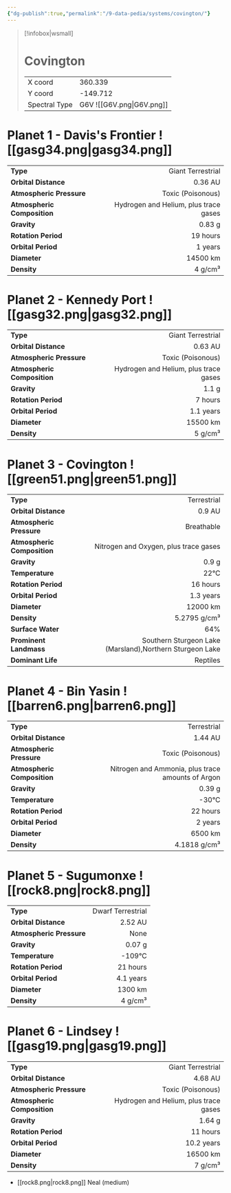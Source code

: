 ```yaml
---
{"dg-publish":true,"permalink":"/9-data-pedia/systems/covington/"}
---
```


> [!infobox|wsmall]
> # Covington
> | | |
> | - | - |
> | X coord | 360.339 |
> | Y coord| -149.712 |
> | Spectral Type | G6V ![[G6V.png\|G6V.png]] |

# Planet 1 - Davis's Frontier ![[gasg34.png\|gasg34.png]]
|                             |                           |
| --------------------------- | -------------------------:|
| **Type**                    |             Giant Terrestrial |
| **Orbital Distance**        |   0.36 AU |
| **Atmospheric Pressure**    |       Toxic (Poisonous) |
| **Atmospheric Composition** |      Hydrogen and Helium, plus trace gases |
| **Gravity**                 |        0.83 g |
| **Rotation Period**         |  19 hours |
| **Orbital Period** | 1 years |
| **Diameter**                |      14500 km | 
| **Density**                 |    4 g/cm³ |





# Planet 2 - Kennedy Port ![[gasg32.png\|gasg32.png]]
|                             |                           |
| --------------------------- | -------------------------:|
| **Type**                    |             Giant Terrestrial |
| **Orbital Distance**        |   0.63 AU |
| **Atmospheric Pressure**    |       Toxic (Poisonous) |
| **Atmospheric Composition** |      Hydrogen and Helium, plus trace gases |
| **Gravity**                 |        1.1 g |
| **Rotation Period**         |  7 hours |
| **Orbital Period** | 1.1 years |
| **Diameter**                |      15500 km | 
| **Density**                 |    5 g/cm³ |





# Planet 3 - Covington ![[green51.png\|green51.png]]
|                             |                           |
| --------------------------- | -------------------------:|
| **Type**                    |             Terrestrial |
| **Orbital Distance**        |   0.9 AU |
| **Atmospheric Pressure**    |       Breathable |
| **Atmospheric Composition** |      Nitrogen and Oxygen, plus trace gases |
| **Gravity**                 |        0.9 g |
| **Temperature**             |    22°C |
| **Rotation Period**         |  16 hours |
| **Orbital Period** | 1.3 years |
| **Diameter**                |      12000 km | 
| **Density**                 |    5.2795 g/cm³ |
| **Surface Water**           |           64% | 
| **Prominent Landmass**      |         Southern Sturgeon Lake (Marsland),Northern Sturgeon Lake | 
| **Dominant Life**           |         Reptiles |





# Planet 4 - Bin Yasin ![[barren6.png\|barren6.png]]
|                             |                           |
| --------------------------- | -------------------------:|
| **Type**                    |             Terrestrial |
| **Orbital Distance**        |   1.44 AU |
| **Atmospheric Pressure**    |       Toxic (Poisonous) |
| **Atmospheric Composition** |      Nitrogen and Ammonia, plus trace amounts of Argon |
| **Gravity**                 |        0.39 g |
| **Temperature**             |    -30°C |
| **Rotation Period**         |  22 hours |
| **Orbital Period** | 2 years |
| **Diameter**                |      6500 km | 
| **Density**                 |    4.1818 g/cm³ |





# Planet 5 - Sugumonxe ![[rock8.png\|rock8.png]]
|                             |                           |
| --------------------------- | -------------------------:|
| **Type**                    |             Dwarf Terrestrial |
| **Orbital Distance**        |   2.52 AU |
| **Atmospheric Pressure**    |       None |
| **Gravity**                 |        0.07 g |
| **Temperature**             |    -109°C |
| **Rotation Period**         |  21 hours |
| **Orbital Period** | 4.1 years |
| **Diameter**                |      1300 km | 
| **Density**                 |    4 g/cm³ |





# Planet 6 - Lindsey ![[gasg19.png\|gasg19.png]]
|                             |                           |
| --------------------------- | -------------------------:|
| **Type**                    |             Giant Terrestrial |
| **Orbital Distance**        |   4.68 AU |
| **Atmospheric Pressure**    |       Toxic (Poisonous) |
| **Atmospheric Composition** |      Hydrogen and Helium, plus trace gases |
| **Gravity**                 |        1.64 g |
| **Rotation Period**         |  11 hours |
| **Orbital Period** | 10.2 years |
| **Diameter**                |      16500 km | 
| **Density**                 |    7 g/cm³ |



- [[rock8.png\|rock8.png]] Neal (medium)

